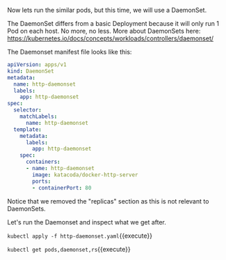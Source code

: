 
Now lets run the similar pods, but this time, we will use a DaemonSet.

The DaemonSet differs from a basic Deployment because it will only run 1 Pod on each host. No more, no less. More about DaemonSets here: https://kubernetes.io/docs/concepts/workloads/controllers/daemonset/

The Daemonset manifest file looks like this:

```yaml
apiVersion: apps/v1
kind: DaemonSet
metadata:
  name: http-daemonset
  labels:
    app: http-daemonset
spec:
  selector:
    matchLabels:
      name: http-daemonset
  template:
    metadata:
      labels:
        app: http-daemonset
    spec:
      containers:
      - name: http-daemonset
        image: katacoda/docker-http-server
        ports:
        - containerPort: 80
```

Notice that we removed the "replicas" section as this is not relevant to DaemonSets.

Let's run the Daemonset and inspect what we get after.

`kubectl apply -f http-daemonset.yaml`{{execute}}

`kubectl get pods,daemonset,rs`{{execute}}